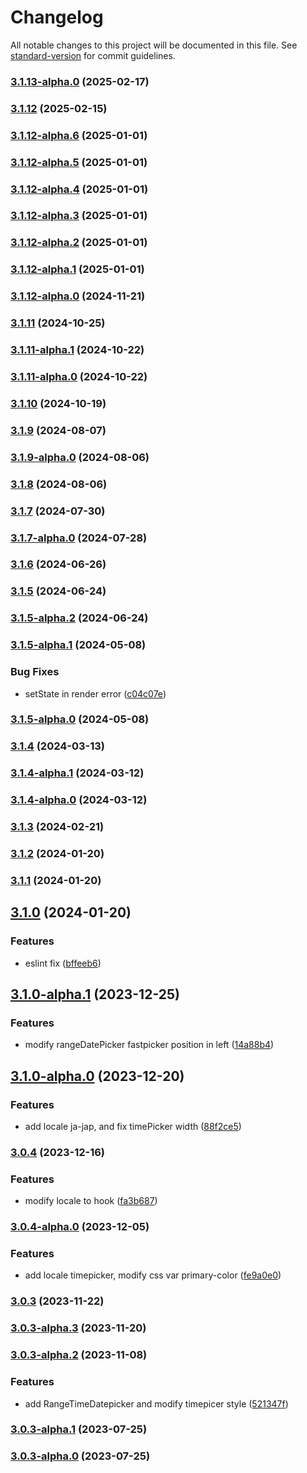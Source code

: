 # Changelog

All notable changes to this project will be documented in this file. See [standard-version](https://github.com/conventional-changelog/standard-version) for commit guidelines.

### [3.1.13-alpha.0](https://github.com/acrool/acrool-react-datepicker/compare/v3.1.12...v3.1.13-alpha.0) (2025-02-17)

### [3.1.12](https://github.com/acrool/acrool-react-datepicker/compare/v3.1.12-alpha.6...v3.1.12) (2025-02-15)

### [3.1.12-alpha.6](https://github.com/acrool/acrool-react-datepicker/compare/v3.1.12-alpha.5...v3.1.12-alpha.6) (2025-01-01)

### [3.1.12-alpha.5](https://github.com/acrool/acrool-react-datepicker/compare/v3.1.12-alpha.4...v3.1.12-alpha.5) (2025-01-01)

### [3.1.12-alpha.4](https://github.com/acrool/acrool-react-datepicker/compare/v3.1.12-alpha.3...v3.1.12-alpha.4) (2025-01-01)

### [3.1.12-alpha.3](https://github.com/acrool/acrool-react-datepicker/compare/v3.1.12-alpha.2...v3.1.12-alpha.3) (2025-01-01)

### [3.1.12-alpha.2](https://github.com/acrool/acrool-react-datepicker/compare/v3.1.12-alpha.1...v3.1.12-alpha.2) (2025-01-01)

### [3.1.12-alpha.1](https://github.com/acrool/acrool-react-datepicker/compare/v3.1.12-alpha.0...v3.1.12-alpha.1) (2025-01-01)

### [3.1.12-alpha.0](https://github.com/acrool/acrool-react-datepicker/compare/v3.1.11...v3.1.12-alpha.0) (2024-11-21)

### [3.1.11](https://github.com/acrool/acrool-react-datepicker/compare/v3.1.10...v3.1.11) (2024-10-25)

### [3.1.11-alpha.1](https://github.com/acrool/acrool-react-datepicker/compare/v3.1.11-alpha.0...v3.1.11-alpha.1) (2024-10-22)

### [3.1.11-alpha.0](https://github.com/acrool/acrool-react-datepicker/compare/v3.1.10...v3.1.11-alpha.0) (2024-10-22)

### [3.1.10](https://github.com/acrool/acrool-react-datepicker/compare/v3.1.9...v3.1.10) (2024-10-19)

### [3.1.9](https://github.com/acrool/acrool-react-datepicker/compare/v3.1.9-alpha.0...v3.1.9) (2024-08-07)

### [3.1.9-alpha.0](https://github.com/acrool/acrool-react-datepicker/compare/v3.1.8...v3.1.9-alpha.0) (2024-08-06)

### [3.1.8](https://github.com/acrool/acrool-react-datepicker/compare/v3.1.7...v3.1.8) (2024-08-06)

### [3.1.7](https://github.com/acrool/acrool-react-datepicker/compare/v3.1.7-alpha.0...v3.1.7) (2024-07-30)

### [3.1.7-alpha.0](https://github.com/acrool/acrool-react-datepicker/compare/v3.1.6...v3.1.7-alpha.0) (2024-07-28)

### [3.1.6](https://github.com/acrool/acrool-react-datepicker/compare/v3.1.5...v3.1.6) (2024-06-26)

### [3.1.5](https://github.com/acrool/acrool-react-datepicker/compare/v3.1.5-alpha.2...v3.1.5) (2024-06-24)

### [3.1.5-alpha.2](https://github.com/acrool/acrool-react-datepicker/compare/v3.1.5-alpha.1...v3.1.5-alpha.2) (2024-06-24)

### [3.1.5-alpha.1](https://github.com/imagine10255/acrool-react-datepicker/compare/v3.1.5-alpha.0...v3.1.5-alpha.1) (2024-05-08)


### Bug Fixes

* setState in render error ([c04c07e](https://github.com/imagine10255/acrool-react-datepicker/commit/c04c07e708c8a3fbba7d426d9172a3999bbc6ba2))

### [3.1.5-alpha.0](https://github.com/imagine10255/acrool-react-datepicker/compare/v3.1.4...v3.1.5-alpha.0) (2024-05-08)

### [3.1.4](https://github.com/imagine10255/acrool-react-datepicker/compare/v3.1.4-alpha.1...v3.1.4) (2024-03-13)

### [3.1.4-alpha.1](https://github.com/imagine10255/acrool-react-datepicker/compare/v3.1.4-alpha.0...v3.1.4-alpha.1) (2024-03-12)

### [3.1.4-alpha.0](https://github.com/imagine10255/acrool-react-datepicker/compare/v3.1.3...v3.1.4-alpha.0) (2024-03-12)

### [3.1.3](https://github.com/imagine10255/acrool-react-datepicker/compare/v3.1.2...v3.1.3) (2024-02-21)

### [3.1.2](https://github.com/imagine10255/acrool-react-datepicker/compare/v3.1.1...v3.1.2) (2024-01-20)

### [3.1.1](https://github.com/imagine10255/acrool-react-datepicker/compare/v3.1.0...v3.1.1) (2024-01-20)

## [3.1.0](https://github.com/imagine10255/acrool-react-datepicker/compare/v3.1.0-alpha.1...v3.1.0) (2024-01-20)


### Features

* eslint fix ([bffeeb6](https://github.com/imagine10255/acrool-react-datepicker/commit/bffeeb650b1208a1f4df05f50108c87442ab3b95))

## [3.1.0-alpha.1](https://github.com/imagine10255/acrool-react-datepicker/compare/v3.1.0-alpha.0...v3.1.0-alpha.1) (2023-12-25)


### Features

* modify rangeDatePicker fastpicker position in left ([14a88b4](https://github.com/imagine10255/acrool-react-datepicker/commit/14a88b479d42512bb54de6a310e7ec1ca66485d1))

## [3.1.0-alpha.0](https://github.com/imagine10255/acrool-react-datepicker/compare/v3.0.4...v3.1.0-alpha.0) (2023-12-20)


### Features

* add locale ja-jap, and fix timePicker width ([88f2ce5](https://github.com/imagine10255/acrool-react-datepicker/commit/88f2ce54c886dc8cd32d17cf921ffb9203b834fd))

### [3.0.4](https://github.com/imagine10255/acrool-react-datepicker/compare/v3.0.4-alpha.0...v3.0.4) (2023-12-16)


### Features

* modify locale to hook ([fa3b687](https://github.com/imagine10255/acrool-react-datepicker/commit/fa3b687d0998f825c651e2553be115df239f629a))

### [3.0.4-alpha.0](https://github.com/imagine10255/acrool-react-datepicker/compare/v3.0.3...v3.0.4-alpha.0) (2023-12-05)


### Features

* add locale timepicker, modify css var primary-color ([fe9a0e0](https://github.com/imagine10255/acrool-react-datepicker/commit/fe9a0e03cde6d1b059adbe936bf8399581950700))

### [3.0.3](https://github.com/imagine10255/acrool-react-datepicker/compare/v3.0.3-alpha.3...v3.0.3) (2023-11-22)

### [3.0.3-alpha.3](https://github.com/imagine10255/acrool-react-datepicker/compare/v3.0.3-alpha.2...v3.0.3-alpha.3) (2023-11-20)

### [3.0.3-alpha.2](https://github.com/imagine10255/acrool-react-datepicker/compare/v3.0.3-alpha.1...v3.0.3-alpha.2) (2023-11-08)


### Features

* add RangeTimeDatepicker and modify timepicer style ([521347f](https://github.com/imagine10255/acrool-react-datepicker/commit/521347f8e6b5469aa9b895fd80d5583140e04389))

### [3.0.3-alpha.1](https://github.com/imagine10255/acrool-react-datepicker/compare/v3.0.3-alpha.0...v3.0.3-alpha.1) (2023-07-25)

### [3.0.3-alpha.0](https://github.com/imagine10255/acrool-react-datepicker/compare/v3.0.2...v3.0.3-alpha.0) (2023-07-25)

